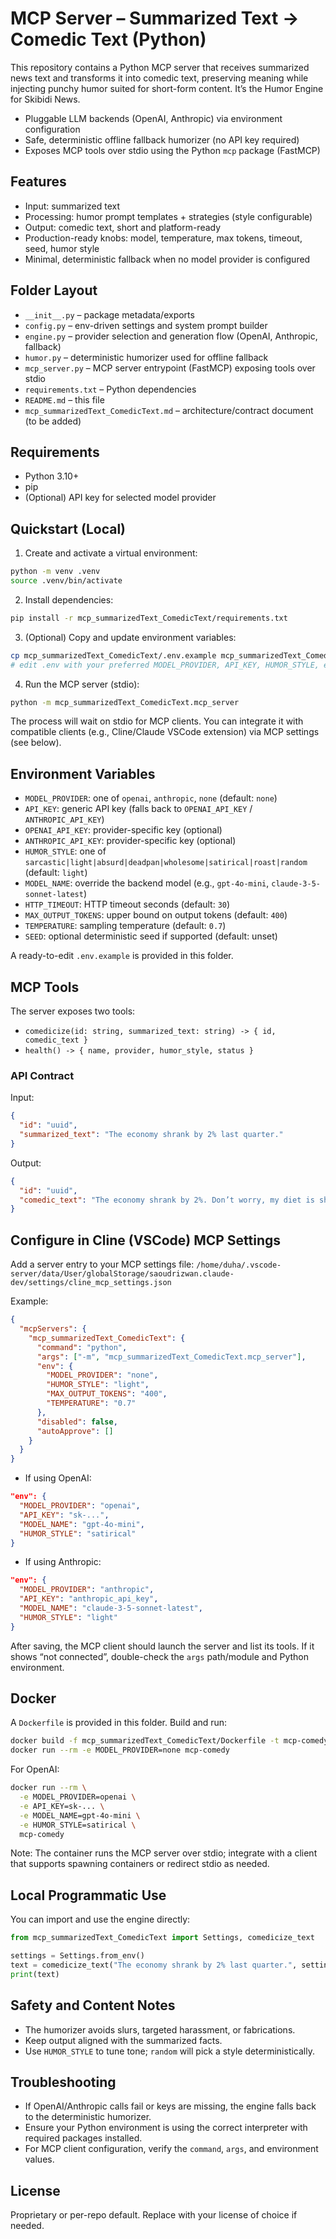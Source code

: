 # MCP Server – Summarized Text → Comedic Text (Python)

This repository contains a Python MCP server that receives summarized news text and transforms it into comedic text, preserving meaning while injecting punchy humor suited for short-form content. It’s the Humor Engine for Skibidi News.

- Pluggable LLM backends (OpenAI, Anthropic) via environment configuration
- Safe, deterministic offline fallback humorizer (no API key required)
- Exposes MCP tools over stdio using the Python `mcp` package (FastMCP)

## Features

- Input: summarized text
- Processing: humor prompt templates + strategies (style configurable)
- Output: comedic text, short and platform-ready
- Production-ready knobs: model, temperature, max tokens, timeout, seed, humor style
- Minimal, deterministic fallback when no model provider is configured

## Folder Layout

- `__init__.py` – package metadata/exports
- `config.py` – env-driven settings and system prompt builder
- `engine.py` – provider selection and generation flow (OpenAI, Anthropic, fallback)
- `humor.py` – deterministic humorizer used for offline fallback
- `mcp_server.py` – MCP server entrypoint (FastMCP) exposing tools over stdio
- `requirements.txt` – Python dependencies
- `README.md` – this file
- `mcp_summarizedText_ComedicText.md` – architecture/contract document (to be added)

## Requirements

- Python 3.10+
- pip
- (Optional) API key for selected model provider

## Quickstart (Local)

1) Create and activate a virtual environment:
```bash
python -m venv .venv
source .venv/bin/activate
```

2) Install dependencies:
```bash
pip install -r mcp_summarizedText_ComedicText/requirements.txt
```

3) (Optional) Copy and update environment variables:
```bash
cp mcp_summarizedText_ComedicText/.env.example mcp_summarizedText_ComedicText/.env
# edit .env with your preferred MODEL_PROVIDER, API_KEY, HUMOR_STYLE, etc.
```

4) Run the MCP server (stdio):
```bash
python -m mcp_summarizedText_ComedicText.mcp_server
```

The process will wait on stdio for MCP clients. You can integrate it with compatible clients (e.g., Cline/Claude VSCode extension) via MCP settings (see below).

## Environment Variables

- `MODEL_PROVIDER`: one of `openai`, `anthropic`, `none` (default: `none`)
- `API_KEY`: generic API key (falls back to `OPENAI_API_KEY` / `ANTHROPIC_API_KEY`)
- `OPENAI_API_KEY`: provider-specific key (optional)
- `ANTHROPIC_API_KEY`: provider-specific key (optional)
- `HUMOR_STYLE`: one of `sarcastic|light|absurd|deadpan|wholesome|satirical|roast|random` (default: `light`)
- `MODEL_NAME`: override the backend model (e.g., `gpt-4o-mini`, `claude-3-5-sonnet-latest`)
- `HTTP_TIMEOUT`: HTTP timeout seconds (default: `30`)
- `MAX_OUTPUT_TOKENS`: upper bound on output tokens (default: `400`)
- `TEMPERATURE`: sampling temperature (default: `0.7`)
- `SEED`: optional deterministic seed if supported (default: unset)

A ready-to-edit `.env.example` is provided in this folder.

## MCP Tools

The server exposes two tools:

- `comedicize(id: string, summarized_text: string) -> { id, comedic_text }`
- `health() -> { name, provider, humor_style, status }`

### API Contract

Input:
```json
{
  "id": "uuid",
  "summarized_text": "The economy shrank by 2% last quarter."
}
```

Output:
```json
{
  "id": "uuid",
  "comedic_text": "The economy shrank by 2%. Don’t worry, my diet is shrinking faster!"
}
```

## Configure in Cline (VSCode) MCP Settings

Add a server entry to your MCP settings file:
`/home/duha/.vscode-server/data/User/globalStorage/saoudrizwan.claude-dev/settings/cline_mcp_settings.json`

Example:
```json
{
  "mcpServers": {
    "mcp_summarizedText_ComedicText": {
      "command": "python",
      "args": ["-m", "mcp_summarizedText_ComedicText.mcp_server"],
      "env": {
        "MODEL_PROVIDER": "none",
        "HUMOR_STYLE": "light",
        "MAX_OUTPUT_TOKENS": "400",
        "TEMPERATURE": "0.7"
      },
      "disabled": false,
      "autoApprove": []
    }
  }
}
```

- If using OpenAI:
```json
"env": {
  "MODEL_PROVIDER": "openai",
  "API_KEY": "sk-...",
  "MODEL_NAME": "gpt-4o-mini",
  "HUMOR_STYLE": "satirical"
}
```

- If using Anthropic:
```json
"env": {
  "MODEL_PROVIDER": "anthropic",
  "API_KEY": "anthropic_api_key",
  "MODEL_NAME": "claude-3-5-sonnet-latest",
  "HUMOR_STYLE": "light"
}
```

After saving, the MCP client should launch the server and list its tools. If it shows “not connected”, double-check the `args` path/module and Python environment.

## Docker

A `Dockerfile` is provided in this folder. Build and run:

```bash
docker build -f mcp_summarizedText_ComedicText/Dockerfile -t mcp-comedy mcp_summarizedText_ComedicText
docker run --rm -e MODEL_PROVIDER=none mcp-comedy
```

For OpenAI:
```bash
docker run --rm \
  -e MODEL_PROVIDER=openai \
  -e API_KEY=sk-... \
  -e MODEL_NAME=gpt-4o-mini \
  -e HUMOR_STYLE=satirical \
  mcp-comedy
```

Note: The container runs the MCP server over stdio; integrate with a client that supports spawning containers or redirect stdio as needed.

## Local Programmatic Use

You can import and use the engine directly:
```python
from mcp_summarizedText_ComedicText import Settings, comedicize_text

settings = Settings.from_env()
text = comedicize_text("The economy shrank by 2% last quarter.", settings)
print(text)
```

## Safety and Content Notes

- The humorizer avoids slurs, targeted harassment, or fabrications.
- Keep output aligned with the summarized facts.
- Use `HUMOR_STYLE` to tune tone; `random` will pick a style deterministically.

## Troubleshooting

- If OpenAI/Anthropic calls fail or keys are missing, the engine falls back to the deterministic humorizer.
- Ensure your Python environment is using the correct interpreter with required packages installed.
- For MCP client configuration, verify the `command`, `args`, and environment values.

## License

Proprietary or per-repo default. Replace with your license of choice if needed.
